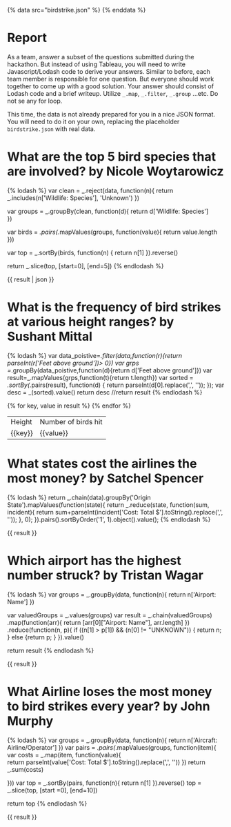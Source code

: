 {% data src="birdstrike.json" %} 
{% enddata %}


# Report

As a team, answer a subset of the questions submitted during the hackathon.
But instead of using Tableau, you will need to write Javascript/Lodash code
to derive your answers. Similar to before, each team member is responsible for
one question. But everyone should work together to come up with a good solution.
Your answer should consist of Lodash code and a brief writeup.
Utilize `_.map`, `_.filter`, `_.group` ...etc. Do not se any for loop.

This time, the data is not already prepared for you in a nice JSON format. You
will need to do it on your own, replacing the placeholder `birdstrike.json` with
real data.

# What are the top 5 bird species that are involved? by Nicole Woytarowicz

{% lodash %}
var clean = _.reject(data, function(n){
    return _.includes(n['Wildlife: Species'], 'Unknown')
})

var groups = _.groupBy(clean, function(d){
    return d['Wildlife: Species']   
})

var birds = _.pairs(_.mapValues(groups, function(value){
    return value.length
}))

var top = _.sortBy(birds, function(n) {
    return n[1]
}).reverse()

return _.slice(top, [start=0], [end=5])
{% endlodash %}

{{ result | json }}


# What is the frequency of bird strikes at various height ranges? by Sushant Mittal

{% lodash %}
var data_poistive=_.filter(data,function(r){return parseInt(r['Feet above ground'])> 0})
var grps =_.groupBy(data_poistive,function(d){return d['Feet above ground']})
var result=_.mapValues(grps,function(t){return t.length})
var sorted = _.sortBy(_.pairs(result), function(d) {
return parseInt(d[0].replace(',', ''));
});
var desc = _(sorted).value()
return desc
//return result
{% endlodash %}

<table>
<tr>
<td>Height</td>
<td>Number of birds hit</td>
</tr>
{% for key, value in result %}
<tr>
<td>{{key}}</td>
<td>{{value}}</td>
</tr>
{% endfor %}
</table>

# What states cost the airlines the most money? by Satchel Spencer

{% lodash %}
return _.chain(data).groupBy('Origin State').mapValues(function(state){
    return _.reduce(state, function(sum, incident){
        return sum+parseInt(incident['Cost: Total $'].toString().replace(',', ''));
}, 0);
}).pairs().sortByOrder('1', 1).object().value();
{% endlodash %}

{{ result }}

# Which airport has the highest number struck? by Tristan Wagar

{% lodash %}
var groups = _.groupBy(data, function(n){
return n['Airport: Name']
})

var valuedGroups = _.values(groups)
var result = _.chain(valuedGroups)
.map(function(arr){
return [arr[0]["Airport: Name"], arr.length]
})
.reduce(function(n, p){
if ((n[1] > p[1]) && (n[0] != "UNKNOWN")) { return n; } else {return p; }
}).value()

return result
{% endlodash %}

{{ result }}

# What Airline loses the most money to bird strikes every year? by John Murphy

{% lodash %}
var groups = _.groupBy(data, function(n){
return n['Aircraft: Airline/Operator']
})
var pairs =  _.pairs(_.mapValues(groups, function(item){
var costs =   _.map(item, function(value){ 		
return parseInt(value['Cost: Total $'].toString().replace(',', ''))		})
return _.sum(costs)

}))
var top = _.sortBy(pairs, function(n){
return n[1] 
}).reverse()
top = _.slice(top, [start =0], [end=10])

return top
{% endlodash %}

{{ result }}
